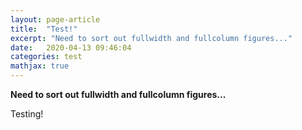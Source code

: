 ```yaml
---
layout: page-article
title:  "Test!"
excerpt: "Need to sort out fullwidth and fullcolumn figures..."
date:   2020-04-13 09:46:04
categories: test
mathjax: true
---
```


**Need to sort out fullwidth and fullcolumn figures...**

Testing!



<!---{% marginfigure 'mf-id-1' 'assets/img/rhino.png' 'F.J. Cole, “The History of Albrecht Dürer’s Rhinoceros in Zoological Literature,” *Science, Medicine, and History: Essays on the Evolution of Scientific Thought and Medical Practice* (London, 1953), ed. E. Ashworth Underwood, 337-356. From page 71 of Edward Tufte’s *Visual Explanations*.'  %}--->


<!---
bundle exec jekyll serve -w --baseurl=""
git add . && git commit -m "[...]" && git push origin master && rake
-->